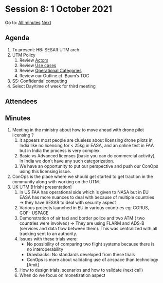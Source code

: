 # Session 8: 1 October 2021

Go to: [All minutes](../index.md) [Next](./mom-0510.md)

## Agenda

1. To present: HB: SESAR UTM arch
1. UTM Policy
	1. Review [Actors](../../../working-drafts/utm-policy/#actors)
	1. Review [Use cases](../../../working-drafts/utm-policy/#use-cases)
	1. Review [Operational Categories](https://utm-working-group.github.io/uarrg-risk/working-drafts/operational-categories/)
	1. Review our Outline cf. Baum’s TOC
1. SS: Confidential computing
1. Select Day/time of week for third meeting

## Attendees

## Minutes

1. Meeting in the ministry about how to move ahead with drone pilot licensing ?
   1. It appears most people are clueless about licensing drone pilots in India like no licensing for < 25kg in EASA, and an online test in FAA but in India the process is very complex.
   2. Basic vs Advanced  licenses [basic you can do commercial activity], In India we don't have any such categorization.
   3. We have an opportunity to put our perspective and push our ConOps using this licensing issue.
2. ConOps is the place where we should get started to get traction in the community along with working on the UTM.
3. UK UTM [Hrishi presentation]
   1. In US FAA has operational side which is given to NASA but in EU EASA has more nuances to deal with because of multiple countries → they have SESAR to deal with security aspect
   2. Various projects launched in EU in various countries eg: CORUS, GOF- USPACE
   3. Demonstration of air taxi and border police and two ATM ( two countries were involved) → They are using FLARM and ADS-B (services and data flow between them). This was centralized with all tracking sent to an authority.
   4. Issues with these trials were:
      - No possibility of comparing two flight systems because there is
      no interoperability
      - Drawbacks: No standards developed from these trials
      - ConOps is more about validating use of airspace than technology
      [Amit]
   5. How to design trials, scenarios and how to validate (next call)
   6. When do we focus on monetization aspect

